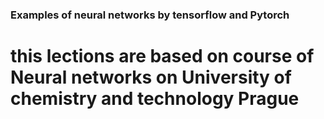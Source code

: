 ### Examples of neural networks by tensorflow and Pytorch
# this lections are based on course of Neural networks on University of chemistry and technology Prague
